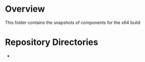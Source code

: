 Overview
========
This folder contains the snapshots of components for the x64 build

Repository Directories
======================

* 
